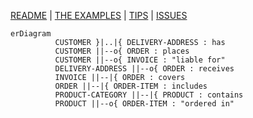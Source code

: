 [README](../../README.md)
| 
[THE EXAMPLES](../the-examples.md)
| 
[TIPS](../general/tips.md)
| 
[ISSUES](../general/issues.md)


```mermaid 
erDiagram
          CUSTOMER }|..|{ DELIVERY-ADDRESS : has
          CUSTOMER ||--o{ ORDER : places
          CUSTOMER ||--o{ INVOICE : "liable for"
          DELIVERY-ADDRESS ||--o{ ORDER : receives
          INVOICE ||--|{ ORDER : covers
          ORDER ||--|{ ORDER-ITEM : includes
          PRODUCT-CATEGORY ||--|{ PRODUCT : contains
          PRODUCT ||--o{ ORDER-ITEM : "ordered in"

```

